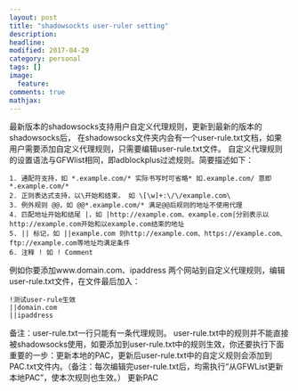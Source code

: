 ```yaml
---
layout: post
title: "shadowsockts user-ruler setting"
description: 
headline: 
modified: 2017-04-29
category: personal
tags: []
image: 
  feature: 
comments: true
mathjax: 
---
```


最新版本的shadowsocks支持用户自定义代理规则，更新到最新的版本的shadowsocks后， 在shadowsocks文件夹内会有一个user-rule.txt文档，如果用户需要添加自定义代理规则，只需要编辑user-rule.txt文件。
自定义代理规则的设置语法与GFWlist相同，即adblockplus过滤规则。简要描述如下：
```
1. 通配符支持，如 *.example.com/* 实际书写时可省略* 如.example.com/ 意即*.example.com/*
2. 正则表达式支持，以\开始和结束， 如 \[\w]+:\/\/example.com\
3. 例外规则 @@，如 @@*.example.com/* 满足@@后规则的地址不使用代理
4. 匹配地址开始和结尾 |，如 |http://example.com、example.com|分别表示以http://example.com开始和以example.com结束的地址
5. || 标记，如 ||example.com 则http://example.com、https://example.com、ftp://example.com等地址均满足条件
6. 注释 ! 如 ! Comment
```

例如你要添加www.domain.com、ipaddress 两个网站到自定义代理规则，编辑user-rule.txt文件，在文件最后加入：

```
!测试user-rule生效
||domain.com
||ipaddress
```
备注：user-rule.txt一行只能有一条代理规则。
user-rule.txt中的规则并不能直接被shadowsocks使用，如要添加到user-rule.txt中的规则生效，你还要执行下面重要的一步：更新本地的PAC，更新后user-rule.txt中的自定义规则会添加到PAC.txt文件内。（备注：每次编辑完user-rule.txt后，均需执行“从GFWList更新本地PAC”，使本次规则也生效。）
更新PAC

